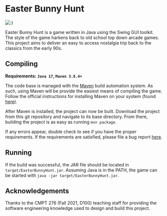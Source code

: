 Easter Bunny Hunt
=================

![:)](https://csil-git1.cs.surrey.sfu.ca/cmpt276f21_group9/project/-/raw/master/Design/game_images/readme.gif)

Easter Bunny Hunt is a game written in Java using the Swing GUI toolkit.
The style of the game harkens back to old school top down arcade games.
This project aims to deliver an easy to access nostalgia trip back to the
classics from the early 90s.

Compiling
---------

**Requirements: `Java 17`, `Maven 3.8.4+`**

The code base is managed with the [Maven][1] build automation system.
As such, using Maven will be provide the easiest means of compiling the game.
Follow the official instructions for installing Maven on your system (found [here][2]).

After Maven is installed, the project can now be built.
Download the project from this git repository and navigate to its base directory.
From there, building the project is as easy as running `mvn package`.

If any errors appear, double check to see if you have the proper requirements.
If the requirements are satisfied, please file a bug report [here][3].

Running
-------

If the build was successful, the JAR file should be located in `target/EasterBunnyHunt.jar`.
Assuming Java is in the PATH, the game can be started with `java -jar target/EasterBunnyHunt.jar`.

Acknowledgements
----------------

Thanks to the CMPT 276 (Fall 2021, D100) teaching staff for providing the
software engineering knowledge used to design and build this project.


[1]: https://maven.apache.org/
[2]: https://maven.apache.org/install.html
[3]: https://csil-git1.cs.surrey.sfu.ca/cmpt276f21_group9/project/-/issues

